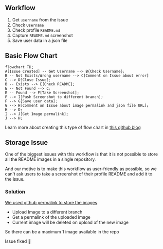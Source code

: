 ## Workflow

1. Get `username` from the issue
2. Check `Username`
3. Check profile `README.md`
4. Capture `README.md` screenshot
5. Save user data in a json file

## Basic Flow Chart

```mermaid
flowchart TD;
A[Issue Created] -- Get Username --> B{Check Username};
B -- Not Exists/Wrong username --> C[Comment on Issue about error]
C --> D[Close Issue];
B -- Exists --> E{Check README};
E -- Not Found --> C;
E -- Found --> F[Take Screenshot];
F --> I[Push Screenshot to different branch];
F --> G[Save user data];
G --> H[Comment on Issue about image permalink and json file URL];
H --> D;
I --> J[Get Image permalink];
J --> H;
```

Learn more about creating this type of flow chart in [this github blog](https://github.blog/2022-02-14-include-diagrams-markdown-files-mermaid/)

## Storage Issue

One of the biggest issues with this workflow is that it is not possible to store all the README images in a single repository.

And our motive is to make this workflow as user-friendly as possible, so we can't ask users to take a screenshot of their profile README and add it to the issue.

### Solution

[We used github permalink to store the images](https://docs.github.com/en/repositories/working-with-files/using-files/getting-permanent-links-to-files)

- Upload Image to a different branch
- Get a permalink of the uploaded image
- Current image will be deleted on upload of the new image

So there can be a maximum 1 image available in the repo

Issue fixed :hugs:
